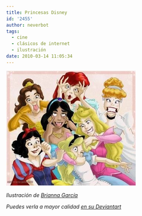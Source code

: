 ```yaml
---
title: Princesas Disney
id: '2455'
author: neverbot
tags:
  - cine
  - clásicos de internet
  - ilustración
date: 2010-03-14 11:05:34
---
```


![Princesas disney.jpg](./princesas-disney/Princesas-disney.jpg)

_Ilustración de [Brianna García](http://briannacherrygarcia.deviantart.com/)_

_Puedes verla a mayor calidad [en su Deviantart](http://briannacherrygarcia.deviantart.com/art/smile-for-the-camera-42854459)_